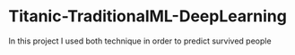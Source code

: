 # Titanic-TraditionalML-DeepLearning
 In this project I used both technique in order to predict survived people
